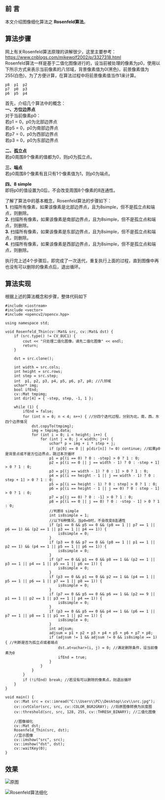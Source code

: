 ## 前 言
本文介绍图像细化算法之 **Rosenfeld算法**。

## 算法步骤
网上有关Rosenfeld算法原理的讲解很少，这里主要参考：https://www.cnblogs.com/mikewolf2002/p/3327318.html   
Rosenfeld算法一样是基于二值化图像进行的，设当前被处理的像素为p0，使用以下所示方式来表示当前像素的八邻域，背景像素值为0(黑色)，前景像素值为255(白色)，为了方便计算，在算法过程中将前景像素值当作1来计算。  
```
p8  p1  p2
p7  p0  p3
p6  p5  p4
```
首先，介绍几个算法中的概念：  
**一、方位边界点**  
对于当前像素p0：  
若p1 = 0，p0为北部边界点  
若p5 = 0，p0为南部边界点  
若p7 = 0，p0为西部边界点  
若p3 = 0，p0为东部边界点 

**二、孤立点**  
若p0周围8个像素的值都为0，则p0为孤立点。 

**三、端点**  
若p0周围8个像素有且只有1个像素值为1，则p0为端点。  

**四、8 simple**  
即将p0的值设置为0后，不会改变周围8个像素的8连通性。  

了解了算法中的基本概念，Rosenfeld算法的步骤如下：  
**1.** 扫描所有像素，如果该像素是北部边界点，且为8simple，但不是孤立点和端点，则删除。  
**2.** 扫描所有像素，如果该像素是南部边界点，且为8simple，但不是孤立点和端点，则删除。  
**3.** 扫描所有像素，如果该像素是东部边界点，且为8simple，但不是孤立点和端点，则删除。  
**4.** 扫描所有像素，如果该像素是西部边界点，且为8simple，但不是孤立点和端点，则删除。  

执行完上述4个步骤后，即完成了一次迭代，重复执行上面的过程，直到图像中再也没有可以删除的像素点后，退出循环。  

## 算法实现
根据上述的算法概念和步骤，整体代码如下
```
#include <iostream>
#include <vector>
#include <opencv2/opencv.hpp>

using namespace std;

void Rosenfeld_Thin(cv::Mat& src, cv::Mat& dst) {
    if (src.type() != CV_8UC1) {
        cout << "只处理二值化图像，请先二值化图像" << endl;
        return;
    }

    dst = src.clone();

    int width = src.cols;
    int height = src.rows;
    int step = src.step;
    int  p1, p2, p3, p4, p5, p6, p7, p8; //八邻域
    uchar* img;
    bool ifEnd;
    cv::Mat tmpimg;
    int dir[4] = { -step, step, -1, 1 };

    while (1) {
        ifEnd = false;
        for (int n = 0; n < 4; n++) { //分四个迭代过程，分别为北，南，西，东四个边界情况
            dst.copyTo(tmpimg);
            img = tmpimg.data;
            for (int i = 0; i < height; i++) {
                for (int j = 0; j < width; j++) {
                    uchar* p = img + i * step + j;
                    if (p[0] == 0 || p[dir[n]] != 0) continue; //如果p0是背景点或不是方位边界点，跳过本次循环
                    p1 = p[(i == 0) ? 0 : -step] > 0 ? 1 : 0;
                    p2 = p[(i == 0 || j == width - 1) ? 0 : -step + 1] > 0 ? 1 : 0;
                    p3 = p[(j == width - 1) ? 0 : 1] > 0 ? 1 : 0;
                    p4 = p[(i == height - 1 || j == width - 1) ? 0 : step + 1] > 0 ? 1 : 0;
                    p5 = p[(i == height - 1) ? 0 : step] > 0 ? 1 : 0;
                    p6 = p[(i == height - 1 || j == 0) ? 0 : step - 1] > 0 ? 1 : 0;
                    p7 = p[(j == 0) ? 0 : -1] > 0 ? 1 : 0;
                    p8 = p[(i == 0 || j == 0) ? 0 : -step - 1] > 0 ? 1 : 0;
                    //判断8 simple
                    int is8simple = 1;
                    //以下6种情况，当p0=0时，不会改变8连通性
                    if (p1 == 0 && p5 == 0 && (p8 == 1 || p7 == 1 || p6 == 1) && (p2 == 1 || p3 == 1 || p4 == 1)) {
                        is8simple = 0;
                    }
                    if (p3 == 0 && p7 == 0 && (p8 == 1 || p1 == 1 || p2 == 1) && (p4 == 1 || p5 == 1 || p6 == 1)) {
                        is8simple = 0;
                    }
                    if (p7 == 0 && p1 == 0 && p8 == 1 && (p2 == 1 || p3 == 1 || p4 == 1 || p5 == 1 || p6 == 1)) {
                        is8simple = 0;
                    }
                    if (p3 == 0 && p1 == 0 && p2 == 1 && (p4 == 1 || p5 == 1 || p6 == 1 || p7 == 1 || p8 == 1)) {
                        is8simple = 0;
                    }
                    if (p7 == 0 && p5 == 0 && p6 == 1 && (p2 == 9 || p1 == 1 || p2 == 1 || p3 == 1 || p4 == 1)) {
                        is8simple = 0;
                    }
                    if (p3 == 0 && p5 == 0 && p4 == 1 && (p6 == 1 || p7 == 1 || p8 == 1 || p1 == 1 || p2 == 1)) {
                        is8simple = 0;
                    }
                    int adjsum;
                    adjsum = p1 + p2 + p3 + p4 + p5 + p6 + p7 + p8;
                    if (adjsum != 1 && adjsum != 0 && is8simple == 1) { //判断是否为孤立点或者端点
                        dst.at<uchar>(i, j) = 0; //满足删除条件，设当前像素为0
                        ifEnd = true;
                    }
                }
            }
        }
        if (!ifEnd) break; //若没有可以删除的像素点，则退出循环
    }
}

void main() {
    cv::Mat src = cv::imread("C:\\Users\\PC\\Desktop\\cv\\src.jpg");
    cv::cvtColor(src, src, cv::COLOR_BGR2GRAY); //将原图像转换为灰度图
    cv::threshold(src, src, 128, 255, cv::THRESH_BINARY); //二值化图像

    //图像细化
    cv::Mat dst;
    Rosenfeld_Thin(src, dst);
    //显示图像
    cv::imshow("src", src);
    cv::imshow("dst", dst);
    cv::waitKey(0);
}
```
## 效果

![原图](https://upload-images.jianshu.io/upload_images/22192996-82ee3f6c5cf09ba4.png?imageMogr2/auto-orient/strip%7CimageView2/2/w/1240)

![Rosenfeld算法细化](https://upload-images.jianshu.io/upload_images/22192996-ab395c9630b6adfc.png?imageMogr2/auto-orient/strip%7CimageView2/2/w/1240)
